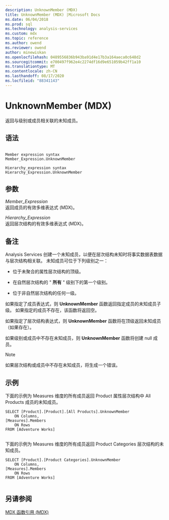 ```yaml
---
description: UnknownMember (MDX)
title: UnknownMember (MDX) |Microsoft Docs
ms.date: 06/04/2018
ms.prod: sql
ms.technology: analysis-services
ms.custom: mdx
ms.topic: reference
ms.author: owend
ms.reviewer: owend
author: minewiskan
ms.openlocfilehash: 0489556836b943ba91d4e17b3a164aeca0c648d2
ms.sourcegitcommit: e700497f962e4c2274df16d9e651059b42ff1a10
ms.translationtype: MT
ms.contentlocale: zh-CN
ms.lasthandoff: 08/17/2020
ms.locfileid: "88341143"
---
```

# <a name="unknownmember-mdx"></a>UnknownMember (MDX)


  返回与级别或成员相关联的未知成员。  
  
## <a name="syntax"></a>语法  
  
```  
  
Member expression syntax  
Member_Expression.UnknownMember  
  
Hierarchy_expression syntax  
Hierarchy_Expression.UnknownMember  
```  
  
## <a name="arguments"></a>参数  
 *Member_Expression*  
 返回成员的有效多维表达式 (MDX)。  
  
 *Hierarchy_Expression*  
 返回层次结构的有效多维表达式 (MDX)。  
  
## <a name="remarks"></a>备注  
 Analysis Services 创建一个未知成员，以便在层次结构未知时将事实数据表数据与层次结构相关联。 未知成员可位于下列级别之一：  
  
-   位于未聚合的属性层次结构的顶级。  
  
-   在自然层次结构的 " **所有** " 级别下的第一个级别。  
  
-   位于非自然层次结构的任何一级。  
  
 如果指定了成员表达式，则 **UnknownMember** 函数返回指定成员的未知成员子级。 如果指定的成员不存在，该函数将返回空。  
  
 如果指定了层次结构表达式，则 **UnknownMember** 函数将在顶级返回未知成员（如果存在）。  
  
 如果级别或成员中不存在未知成员，则 **UnknownMember** 函数将创建 null 成员。  
  
> [!NOTE]  
>  如果层次结构或成员中不存在未知成员，将生成一个错误。  
  
## <a name="examples"></a>示例  
 下面的示例为 Measures 维度的所有成员返回 Product 属性层次结构中 All Products 成员的未知成员。  
  
```  
SELECT [Product].[Product].[All Products].UnknownMember  
    ON Columns,  
[Measures].Members  
    ON Rows  
FROM [Adventure Works]  
  
```  
  
 下面的示例为 Measures 维度的所有成员返回 Product Categories 层次结构的未知成员。  
  
```  
SELECT [Product].[Product Categories].UnknownMember  
    ON Columns,  
[Measures].Members  
    ON Rows  
FROM [Adventure Works]  
  
```  
  
## <a name="see-also"></a>另请参阅  
 [MDX 函数引用 (MDX)](../mdx/mdx-function-reference-mdx.md)  
  
  
